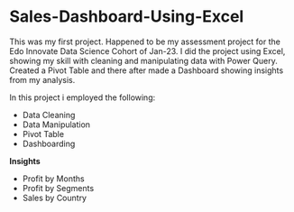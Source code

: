 # Sales-Dashboard-Using-Excel
This was my first project. Happened to be my assessment project for the Edo Innovate Data Science Cohort of Jan-23. I did the project using Excel, showing my skill with cleaning and manipulating data with Power Query. Created a Pivot Table and there after made a Dashboard showing insights from my analysis.

In this project i employed the following:
- Data Cleaning
- Data Manipulation
- Pivot Table
- Dashboarding

 **Insights**
- Profit by Months
- Profit by Segments
- Sales by Country 
